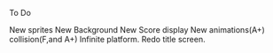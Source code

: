 To Do

New sprites 
New Background
New Score display
New animations(A+)
collision(F,and A+)
Infinite platform.
Redo title screen.